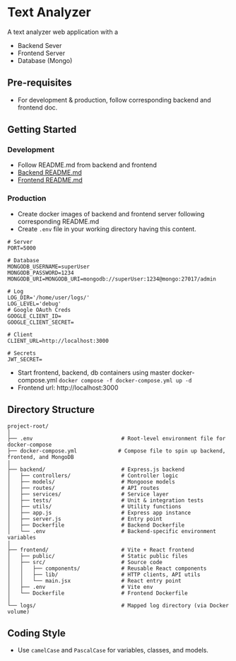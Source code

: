# Text Analyzer
A text analyzer web application with a
- Backend Sever
- Frontend Server
- Database (Mongo)
## Pre-requisites
- For development & production, follow corresponding backend    and frontend doc.

## Getting Started
### Development
- Follow README.md from backend and frontend
- [Backend README.md](https://github.com/RaselBUET16/text-analyzer/blob/main/backend/README.md)
- [Frontend README.md](https://github.com/RaselBUET16/text-analyzer/blob/main/README.md)

### Production
- Create docker images of backend and frontend server following corresponding README.md
- Create `.env` file in your working directory having this content.
```
# Server
PORT=5000

# Database
MONGODB_USERNAME=superUser
MONGODB_PASSWORD=1234
MONGODB_URI=MONGODB_URI=mongodb://superUser:1234@mongo:27017/admin

# Log
LOG_DIR='/home/user/logs/'
LOG_LEVEL='debug'
# Google OAuth Creds
GOOGLE_CLIENT_ID=
GOOGLE_CLIENT_SECRET=

# Client
CLIENT_URL=http://localhost:3000

# Secrets
JWT_SECRET=

```
- Start frontend, backend, db containers using master docker-compose.yml
    `docker compose -f docker-compose.yml up -d`
- Frontend url: http://localhost:3000 

## Directory Structure
```
project-root/
│
├── .env                            # Root-level environment file for docker-compose
├── docker-compose.yml             # Compose file to spin up backend, frontend, and MongoDB
│
├── backend/                        # Express.js backend
│   ├── controllers/                # Controller logic
│   ├── models/                     # Mongoose models
│   ├── routes/                     # API routes
│   ├── services/                   # Service layer
│   ├── tests/                      # Unit & integration tests
│   ├── utils/                      # Utility functions
│   ├── app.js                      # Express app instance
│   ├── server.js                   # Entry point
│   ├── Dockerfile                  # Backend Dockerfile
│   └── .env                        # Backend-specific environment variables
│
├── frontend/                       # Vite + React frontend
│   ├── public/                     # Static public files
│   ├── src/                        # Source code
│   │   ├── components/             # Reusable React components
│   │   ├── lib/                    # HTTP clients, API utils
│   │   └── main.jsx                # React entry point
│   ├── .env                        # Vite env
│   └── Dockerfile                  # Frontend Dockerfile
│
└── logs/                           # Mapped log directory (via Docker volume)

```

## Coding Style
- Use `camelCase` and `PascalCase` for variables, classes, and models.
